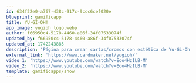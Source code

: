 ```yaml
---
id: 634f22e0-a767-438c-917c-9ccc6cef020e
blueprint: gamificapp
title: YU-GI-OH!
app_image: yugioh_logo.webp
author: f66950c4-5178-4460-a86f-34f07533074f
updated_by: f66950c4-5178-4460-a86f-34f07533074f
updated_at: 1742243885
description: 'Página para crear cartas/cromos con estética de Yu-Gi-Oh.'
external_link: 'https://www.cardmaker.net/yugioh/'
video_1: 'https://www.youtube.com/watch?v=Eoo4HzILB-M'
video_2: 'https://www.youtube.com/watch?v=Eoo4HzILB-M'
template: gamificapps/show
---
```


